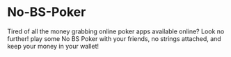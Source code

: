 # No-BS-Poker

Tired of all the money grabbing online poker apps available online? Look no further! play some No BS Poker with your friends, no strings attached, and keep your money in your wallet!
